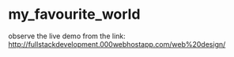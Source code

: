 # my_favourite_world
observe the live demo from the link:
http://fullstackdevelopment.000webhostapp.com/web%20design/
